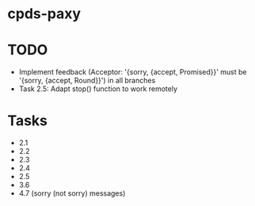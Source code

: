 # cpds-paxy


# TODO
+ Implement feedback (Acceptor: '{sorry, {accept, Promised}}' must be '{sorry, {accept, Round}}') in all branches
+ Task 2.5: Adapt stop() function to work remotely

# Tasks
+ 2.1 
+ 2.2
+ 2.3
+ 2.4
+ 2.5
+ 3.6
+ 4.7 (sorry (not sorry) messages) 
